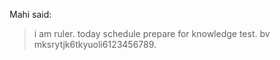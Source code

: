 Mahi said:
> i am  ruler.
> today schedule prepare for knowledge test.
>bv mksrytjk6tkyuoli6123456789.
